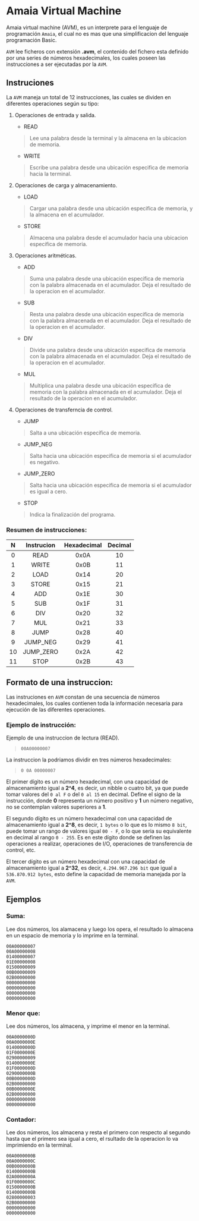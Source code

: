 # Amaia Virtual Machine

Amaia virtual machine (AVM), es un interprete para el lenguaje de programación
`Amaia`, el cual no es mas que una simplificacion del lenguaje programación Basic.

`AVM` lee ficheros con extensión __.avm__, el contenido del fichero esta definido por una series de números hexadecimales, los cuales poseen las instrucciones a ser ejecutadas por la `AVM`.

## Instruciones

La `AVM` maneja un total de 12 instrucciones, las cuales se dividen en diferentes operaciones según su tipo:

1. Operaciones de entrada y salida.
    * READ
    > Lee una palabra desde la terminal y la almacena en la ubicacion de memoria.

    * WRITE
    > Escribe una palabra desde una ubicación especifica de memoria hacia la terminal.

2. Operaciones de carga y almacenamiento.
    * LOAD
    > Cargar una palabra desde una ubicación especifica de memoria, y la almacena en el acumulador. 

    * STORE
    > Almacena una palabra desde el acumulador hacia una ubicacion especifica de memoria.

3. Operaciones aritméticas.
    * ADD
    > Suma una palabra desde una ubicación especifica de memoria con la palabra almacenada en el acumulador. Deja el resultado de la operacion en el acumulador.

    * SUB
    > Resta una palabra desde una ubicación especifica de memoria con la palabra almacenada en el acumulador. Deja el resultado de la operacion en el acumulador.

    * DIV
    > Divide una palabra desde una ubicación especifica de memoria con la palabra almacenada en el acumulador. Deja el resultado de la operacion en el acumulador.

    * MUL
    > Multiplica una palabra desde una ubicación especifica de memoria con la palabra almacenada en el acumulador. Deja el resultado de la operacion en el acumulador.

4. Operaciones de transferncia de control.
    * JUMP
    > Salta a una ubicación especifica de memoria.

    * JUMP_NEG
    > Salta hacia una ubicación especifica de memoria si el acumulador es negativo.

    * JUMP_ZERO
    > Salta hacia una ubicación especifica de memoria si el acumulador es igual a cero.

    * STOP
    > Indica la finalización del programa.

### Resumen de instrucciones:

|  N  | Instrucion | Hexadecimal | Decimal |
|:---:|:----------:|:-----------:|:-------:|
|  0  |    READ    |     0x0A    |    10   |
|  1  |    WRITE   |     0x0B    |    11   |
|  2  |    LOAD    |     0x14    |    20   |
|  3  |    STORE   |     0x15    |    21   |
|  4  |     ADD    |     0x1E    |    30   |
|  5  |     SUB    |     0x1F    |    31   |
|  6  |     DIV    |     0x20    |    32   |
|  7  |     MUL    |     0x21    |    33   |
|  8  |    JUMP    |     0x28    |    40   |
|  9  |  JUMP_NEG  |     0x29    |    41   |
|  10 |  JUMP_ZERO |     0x2A    |    42   |
|  11 |     STOP   |     0x2B    |    43   |

## Formato de una instruccion:

Las instruciones en `AVM` constan de una secuencia de números hexadecimales, los cuales contienen toda la información necesaria para ejecución de las diferentes operaciones.

### Ejemplo de instrucción:

Ejemplo de una instruccion de lectura (READ).

> `00A00000007`

La instruccion la podriamos dividir en tres números hexadecimales:

> `0 0A 00000007`

El primer dígito es un número hexadecimal, con una capacidad de almacenamiento igual a **2^4**, es decir, un nibble o cuatro bit, ya que puede tomar valores del `0 al F` o del `0 al 15` en decimal. Define el signo de la instrucción, donde __0__ representa un número positivo y 
__1__ un número negativo, no se contemplan valores superiores a __1__.

El segundo dígito es un número hexadecimal con una capacidad de almacenamiento igual a **2^8**, es decir, `1 bytes` o lo que es lo mismo `8 bit`, puede tomar un rango de valores igual  `00 - F`, o lo que seria su equivalente en decimal al rango `0 - 255`. Es en este dígito donde se definen las operaciones a realizar, operaciones de I/O, operaciones de transferencia de control, etc.

El tercer dígito es un número hexadecimal con una capacidad de almacenamiento igual a **2^32**, es decir, `4.294.967.296 bit` que igual a `536.870.912 bytes`, esto define la capacidad de memoria manejada por la `AVM`.

## Ejemplos 

### Suma:

Lee dos números, los alamacena y luego los opera, el resultado lo almacena en un espacio de memoria y lo imprime en la terminal.

```
00A00000007
00A00000008
01400000007
01E00000008
01500000009
00B00000009
02B00000000
00000000000
00000000000
00000000000
00000000000
```

### Menor que:

Lee dos números, los almacena, y imprime el menor en la terminal.

```
00A0000000D
00A0000000E
0140000000D
01F0000000E
02900000009
0140000000E
01F0000000D
0290000000B
00B0000000D
02B00000000
00B0000000E
02B00000000
00000000000
00000000000
```

### Contador:

Lee dos números, los almacena y resta el primero con respecto al segundo hasta que el primero sea igual a cero, el rsultado de la operacion lo va imprimiendo en la terminal.

```
00A0000000B
00A0000000C
00B0000000B
0140000000B
02A0000000A
01F0000000C
0150000000B
0140000000B
02800000003
02B00000000
00000000000
00000000000
```